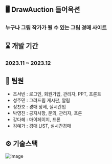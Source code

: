 🖥️  DrawAuction 들어옥션
-------------
### 누구나 그림 작가가 될 수 있는 그림 경매 사이트

⌛ 개발 기간
-------------
### 2023.11 ~ 2023.12

👥 팀원
-------------
* 조서빈 : 로그인, 회원가입, 관리자, PPT, 프론트
* 성주민 : 그려드림 게시판, 알림
* 정찬호 : 경매 상세, 실시간입
* 박영진 : 공지사항, 문의, 관리자, 프론
* 강다혜 : 마이페이지, 프론
* 김예가 : 경매 LIST, 실시간경매

⚙️ 기술스택
-------------
![image](https://github.com/hodurang2/finalproject/assets/137992194/9b9cc2a5-f07e-47f5-8e8d-0705dba45a3a)
